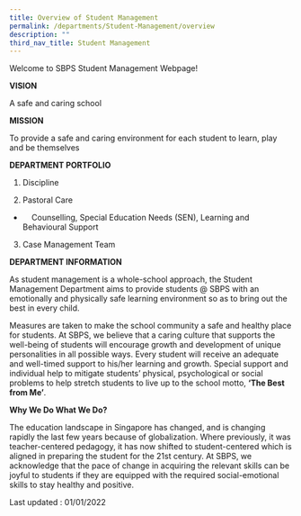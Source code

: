 ```yaml
---
title: Overview of Student Management
permalink: /departments/Student-Management/overview
description: ""
third_nav_title: Student Management
---
```

Welcome to SBPS Student Management Webpage!

  

  

**VISION** 

A safe and caring school

  

  

**MISSION**

To provide a safe and caring environment for each student to learn, play and be themselves

  

  

**DEPARTMENT PORTFOLIO**

1. Discipline

2. Pastoral Care 

*       Counselling, Special Education Needs (SEN), Learning and Behavioural Support

3. Case Management Team  

  

  

**DEPARTMENT INFORMATION**

As student management is a whole-school approach, the Student Management Department aims to provide students @ SBPS with an emotionally and physically safe learning environment so as to bring out the best in every child.

Measures are taken to make the school community a safe and healthy place for students. At SBPS, we believe that a caring culture that supports the well-being of students will encourage growth and development of unique personalities in all possible ways. Every student will receive an adequate and well-timed support to his/her learning and growth. Special support and individual help to mitigate students’ physical, psychological or social problems to help stretch students to live up to the school motto, **‘The Best from Me’**. 

  

**Why We Do What We Do?**

The education landscape in Singapore has changed, and is changing rapidly the last few years because of globalization. Where previously, it was teacher-centered pedagogy, it has now shifted to student-centered which is aligned in preparing the student for the 21st century. At SBPS, we acknowledge that the pace of change in acquiring the relevant skills can be joyful to students if they are equipped with the required social-emotional skills to stay healthy and positive. 

  

Last updated : 01/01/2022